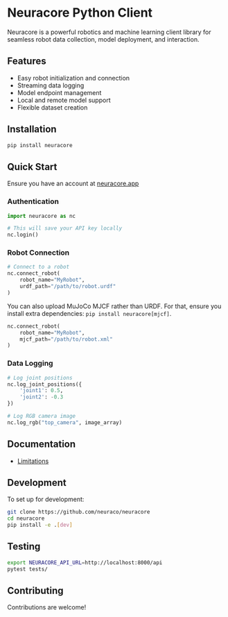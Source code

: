 # Neuracore Python Client

Neuracore is a powerful robotics and machine learning client library for seamless robot data collection, model deployment, and interaction.

## Features

- Easy robot initialization and connection
- Streaming data logging
- Model endpoint management
- Local and remote model support
- Flexible dataset creation

## Installation

```bash
pip install neuracore
```

## Quick Start

Ensure you have an account at [neuracore.app](https://www.neuracore.app/)

### Authentication

```python
import neuracore as nc

# This will save your API key locally
nc.login()
```

### Robot Connection

```python
# Connect to a robot
nc.connect_robot(
    robot_name="MyRobot", 
    urdf_path="/path/to/robot.urdf"
)
```

You can also upload MuJoCo MJCF rather than URDF. 
For that, ensure you install extra dependencies: `pip install neuracore[mjcf]`.

```python
nc.connect_robot(
    robot_name="MyRobot", 
    mjcf_path="/path/to/robot.xml"
)
```

### Data Logging

```python
# Log joint positions
nc.log_joint_positions({
    'joint1': 0.5, 
    'joint2': -0.3
})

# Log RGB camera image
nc.log_rgb("top_camera", image_array)
```

## Documentation

 - [Limitations](./docs/limitations.md)

## Development

To set up for development:

```bash
git clone https://github.com/neuraco/neuracore
cd neuracore
pip install -e .[dev]
```

## Testing

```bash
export NEURACORE_API_URL=http://localhost:8000/api
pytest tests/
```

## Contributing

Contributions are welcome!
